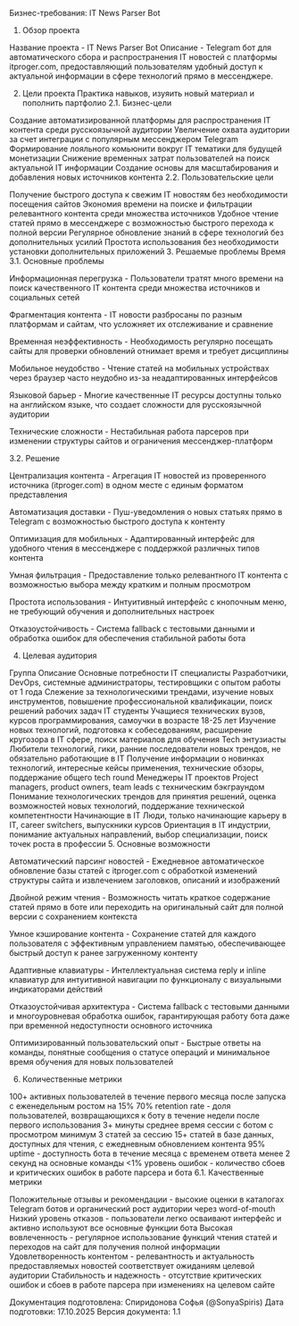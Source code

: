 Бизнес-требования: IT News Parser Bot

1. Обзор проекта

Название проекта - IT News Parser Bot
Описание - Telegram бот для автоматического сбора и распространения IT новостей с платформы itproger.com, предоставляющий пользователям удобный доступ к актуальной информации в сфере технологий прямо в мессенджере.

2. Цели проекта
Практика навыков, изуяить новый материал и пополнить партфолио
2.1. Бизнес-цели

Создание автоматизированной платформы для распространения IT контента среди русскоязычной аудитории
Увеличение охвата аудитории за счет интеграции с популярным мессенджером Telegram
Формирование лояльного комьюнити вокруг IT тематики для будущей монетизации
Снижение временных затрат пользователей на поиск актуальной IT информации
Создание основы для масштабирования и добавления новых источников контента
2.2. Пользовательские цели

Получение быстрого доступа к свежим IT новостям без необходимости посещения сайтов
Экономия времени на поиске и фильтрации релевантного контента среди множества источников
Удобное чтение статей прямо в мессенджере с возможностью быстрого перехода к полной версии
Регулярное обновление знаний в сфере технологий без дополнительных усилий
Простота использования без необходимости установки дополнительных приложений
3. Решаемые проблемы
Время
3.1. Основные проблемы

Информационная перегрузка - Пользователи тратят много времени на поиск качественного IT контента среди множества источников и социальных сетей

Фрагментация контента - IT новости разбросаны по разным платформам и сайтам, что усложняет их отслеживание и сравнение

Временная неэффективность - Необходимость регулярно посещать сайты для проверки обновлений отнимает время и требует дисциплины

Мобильное неудобство - Чтение статей на мобильных устройствах через браузер часто неудобно из-за неадаптированных интерфейсов

Языковой барьер - Многие качественные IT ресурсы доступны только на английском языке, что создает сложности для русскоязычной аудитории

Технические сложности - Нестабильная работа парсеров при изменении структуры сайтов и ограничения мессенджер-платформ

3.2. Решение

Централизация контента - Агрегация IT новостей из проверенного источника (itproger.com) в одном месте с единым форматом представления

Автоматизация доставки - Пуш-уведомления о новых статьях прямо в Telegram с возможностью быстрого доступа к контенту

Оптимизация для мобильных - Адаптированный интерфейс для удобного чтения в мессенджере с поддержкой различных типов контента

Умная фильтрация - Предоставление только релевантного IT контента с возможностью выбора между кратким и полным просмотром

Простота использования - Интуитивный интерфейс с кнопочным меню, не требующий обучения и дополнительных настроек

Отказоустойчивость - Система fallback с тестовыми данными и обработка ошибок для обеспечения стабильной работы бота

4. Целевая аудитория

Группа	Описание	Основные потребности
IT специалисты	Разработчики, DevOps, системные администраторы, тестировщики с опытом работы от 1 года	Слежение за технологическими трендами, изучение новых инструментов, повышение профессиональной квалификации, поиск решений рабочих задач
IT студенты	Учащиеся технических вузов, курсов программирования, самоучки в возрасте 18-25 лет	Изучение новых технологий, подготовка к собеседованиям, расширение кругозора в IT сфере, поиск материалов для обучения
Tech энтузиасты	Любители технологий, гики, ранние последователи новых трендов, не обязательно работающие в IT	Получение информации о новинках технологий, интересные кейсы применения, технические обзоры, поддержание общего tech round
Менеджеры IT проектов	Project managers, product owners, team leads с техническим бэкграундом	Понимание технологических трендов для принятия решений, оценка возможностей новых технологий, поддержание технической компетентности
Начинающие в IT	Люди, только начинающие карьеру в IT, career switchers, выпускники курсов	Ориентация в IT индустрии, понимание актуальных направлений, выбор специализации, поиск точек роста в профессии
5. Основные возможности

Автоматический парсинг новостей - Ежедневное автоматическое обновление базы статей с itproger.com с обработкой изменений структуры сайта и извлечением заголовков, описаний и изображений

Двойной режим чтения - Возможность читать краткое содержание статей прямо в боте или переходить на оригинальный сайт для полной версии с сохранением контекста

Умное кэширование контента - Сохранение статей для каждого пользователя с эффективным управлением памятью, обеспечивающее быстрый доступ к ранее загруженному контенту

Адаптивные клавиатуры - Интеллектуальная система reply и inline клавиатур для интуитивной навигации по функционалу с визуальными индикаторами действий

Отказоустойчивая архитектура - Система fallback с тестовыми данными и многоуровневая обработка ошибок, гарантирующая работу бота даже при временной недоступности основного источника

Оптимизированный пользовательский опыт - Быстрые ответы на команды, понятные сообщения о статусе операций и минимальное время обучения для новых пользователей


6. Количественные метрики

100+ активных пользователей в течение первого месяца после запуска с еженедельным ростом на 15%
70% retention rate - доля пользователей, возвращающихся к боту в течение недели после первого использования
3+ минуты среднее время сессии с ботом с просмотром минимум 3 статей за сессию
15+ статей в базе данных, доступных для чтения, с ежедневным обновлением контента
95% uptime - доступность бота в течение месяца с временем ответа менее 2 секунд на основные команды
<1% уровень ошибок - количество сбоев и критических ошибок в работе парсера и бота
6.1. Качественные метрики

Положительные отзывы и рекомендации - высокие оценки в каталогах Telegram ботов и органический рост аудитории через word-of-mouth
Низкий уровень отказов - пользователи легко осваивают интерфейс и активно используют все основные функции бота
Высокая вовлеченность - регулярное использование функций чтения статей и переходов на сайт для получения полной информации
Удовлетворенность контентом - релевантность и актуальность предоставляемых новостей соответствует ожиданиям целевой аудитории
Стабильность и надежность - отсутствие критических ошибок и сбоев в работе парсера при изменениях на целевом сайте

Документация подготовлена: Спиридонова Софья (@SonyaSpiris)
Дата подготовки: 17.10.2025
Версия документа: 1.1
